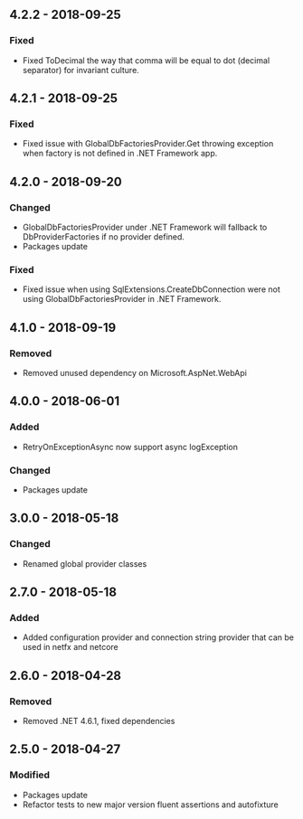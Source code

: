 ## 4.2.2 - 2018-09-25
### Fixed
- Fixed ToDecimal the way that comma will be equal to dot (decimal separator) for invariant culture. 

## 4.2.1 - 2018-09-25
### Fixed
- Fixed issue with GlobalDbFactoriesProvider.Get throwing exception when factory is not defined in .NET Framework app.

## 4.2.0 - 2018-09-20
### Changed
- GlobalDbFactoriesProvider under .NET Framework will fallback to DbProviderFactories if no provider defined.
- Packages update 
### Fixed
- Fixed issue when using SqlExtensions.CreateDbConnection were not using GlobalDbFactoriesProvider in .NET Framework. 

## 4.1.0 - 2018-09-19
### Removed
- Removed unused dependency on Microsoft.AspNet.WebApi 

## 4.0.0 - 2018-06-01
### Added
- RetryOnExceptionAsync now support async logException
### Changed
- Packages update

## 3.0.0 - 2018-05-18
### Changed
- Renamed global provider classes

## 2.7.0 - 2018-05-18
### Added
- Added configuration provider and connection string provider that can be used in netfx and netcore

## 2.6.0 - 2018-04-28
### Removed
- Removed .NET 4.6.1, fixed dependencies

## 2.5.0 - 2018-04-27
### Modified
- Packages update
- Refactor tests to new major version fluent assertions and autofixture